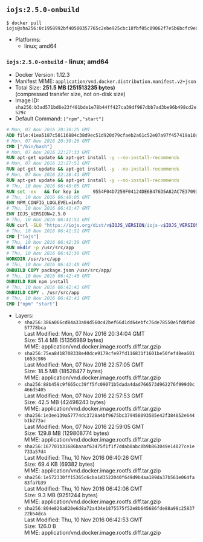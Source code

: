 ## `iojs:2.5.0-onbuild`

```console
$ docker pull iojs@sha256:0c1958992bf40500357765c2ebe925cbc18fbf05c09062f7e5b6bcfc9e081cd1
```

-	Platforms:
	-	linux; amd64

### `iojs:2.5.0-onbuild` - linux; amd64

-	Docker Version: 1.12.3
-	Manifest MIME: `application/vnd.docker.distribution.manifest.v2+json`
-	Total Size: **251.5 MB (251513235 bytes)**  
	(compressed transfer size, not on-disk size)
-	Image ID: `sha256:b3ad571bd6e23f481bde1e78b44ff427ca39df967dbb7ad3be96b498cd2e529c`
-	Default Command: `["npm","start"]`

```dockerfile
# Mon, 07 Nov 2016 20:30:25 GMT
ADD file:41ea5187c50116884c38d9ec51d920d79cfaeb2a61c52e07a97f457419a10a4f in / 
# Mon, 07 Nov 2016 20:30:26 GMT
CMD ["/bin/bash"]
# Mon, 07 Nov 2016 22:27:33 GMT
RUN apt-get update && apt-get install -y --no-install-recommends 		ca-certificates 		curl 		wget 	&& rm -rf /var/lib/apt/lists/*
# Mon, 07 Nov 2016 22:27:51 GMT
RUN apt-get update && apt-get install -y --no-install-recommends 		bzr 		git 		mercurial 		openssh-client 		subversion 				procps 	&& rm -rf /var/lib/apt/lists/*
# Mon, 07 Nov 2016 22:28:43 GMT
RUN apt-get update && apt-get install -y --no-install-recommends 		autoconf 		automake 		bzip2 		file 		g++ 		gcc 		imagemagick 		libbz2-dev 		libc6-dev 		libcurl4-openssl-dev 		libdb-dev 		libevent-dev 		libffi-dev 		libgdbm-dev 		libgeoip-dev 		libglib2.0-dev 		libjpeg-dev 		libkrb5-dev 		liblzma-dev 		libmagickcore-dev 		libmagickwand-dev 		libmysqlclient-dev 		libncurses-dev 		libpng-dev 		libpq-dev 		libreadline-dev 		libsqlite3-dev 		libssl-dev 		libtool 		libwebp-dev 		libxml2-dev 		libxslt-dev 		libyaml-dev 		make 		patch 		xz-utils 		zlib1g-dev 	&& rm -rf /var/lib/apt/lists/*
# Thu, 10 Nov 2016 06:40:05 GMT
RUN set -ex   && for key in     9554F04D7259F04124DE6B476D5A82AC7E37093B     94AE36675C464D64BAFA68DD7434390BDBE9B9C5     0034A06D9D9B0064CE8ADF6BF1747F4AD2306D93     FD3A5288F042B6850C66B31F09FE44734EB7990E     71DCFD284A79C3B38668286BC97EC7A07EDE3FC1     DD8F2338BAE7501E3DD5AC78C273792F7D83545D   ; do     gpg --keyserver ha.pool.sks-keyservers.net --recv-keys "$key"   ; done
# Thu, 10 Nov 2016 06:40:05 GMT
ENV NPM_CONFIG_LOGLEVEL=info
# Thu, 10 Nov 2016 06:41:47 GMT
ENV IOJS_VERSION=2.5.0
# Thu, 10 Nov 2016 06:41:51 GMT
RUN curl -SLO "https://iojs.org/dist/v$IOJS_VERSION/iojs-v$IOJS_VERSION-linux-x64.tar.gz"   && curl -SLO "https://iojs.org/dist/v$IOJS_VERSION/SHASUMS256.txt.asc"   && gpg --verify SHASUMS256.txt.asc   && grep " iojs-v$IOJS_VERSION-linux-x64.tar.gz\$" SHASUMS256.txt.asc | sha256sum -c -   && tar -xzf "iojs-v$IOJS_VERSION-linux-x64.tar.gz" -C /usr/local --strip-components=1   && rm "iojs-v$IOJS_VERSION-linux-x64.tar.gz" SHASUMS256.txt.asc
# Thu, 10 Nov 2016 06:41:51 GMT
CMD ["iojs"]
# Thu, 10 Nov 2016 06:42:39 GMT
RUN mkdir -p /usr/src/app
# Thu, 10 Nov 2016 06:42:39 GMT
WORKDIR /usr/src/app
# Thu, 10 Nov 2016 06:42:40 GMT
ONBUILD COPY package.json /usr/src/app/
# Thu, 10 Nov 2016 06:42:40 GMT
ONBUILD RUN npm install
# Thu, 10 Nov 2016 06:42:41 GMT
ONBUILD COPY . /usr/src/app
# Thu, 10 Nov 2016 06:42:41 GMT
CMD ["npm" "start"]
```

-	Layers:
	-	`sha256:386a066cd84a33a04d560c42bef66d1dd64ebfc76de78550e5fd0f8d57778bca`  
		Last Modified: Mon, 07 Nov 2016 20:34:04 GMT  
		Size: 51.4 MB (51356989 bytes)  
		MIME: application/vnd.docker.image.rootfs.diff.tar.gzip
	-	`sha256:75ea8418708338e40dce9179cfe97fd116831f1601be50fef48ea6011653c986`  
		Last Modified: Mon, 07 Nov 2016 22:57:05 GMT  
		Size: 18.5 MB (18528477 bytes)  
		MIME: application/vnd.docker.image.rootfs.diff.tar.gzip
	-	`sha256:88b459c9f665cc39ff5fc09071b5dada4dad766573d962276f999d0c466d5405`  
		Last Modified: Mon, 07 Nov 2016 22:57:53 GMT  
		Size: 42.5 MB (42498243 bytes)  
		MIME: application/vnd.docker.image.rootfs.diff.tar.gzip
	-	`sha256:1e3ee139a57774dc3728a4bf9675bc379458093585e42f384852e644b1b272ac`  
		Last Modified: Mon, 07 Nov 2016 22:59:05 GMT  
		Size: 129.8 MB (129808774 bytes)  
		MIME: application/vnd.docker.image.rootfs.diff.tar.gzip
	-	`sha256:167701b31686baaaf63475f1f1f7ddab8abc0b9b863049e14027ce1e733a57d4`  
		Last Modified: Thu, 10 Nov 2016 06:40:26 GMT  
		Size: 69.4 KB (69382 bytes)  
		MIME: application/vnd.docker.image.rootfs.diff.tar.gzip
	-	`sha256:1e572330ff15365c6cba1d3522040f649d9b4aa189da37b561e064fa83fa7b39`  
		Last Modified: Thu, 10 Nov 2016 06:42:06 GMT  
		Size: 9.3 MB (9251244 bytes)  
		MIME: application/vnd.docker.image.rootfs.diff.tar.gzip
	-	`sha256:804e826a820e6d8a72a434e1875575f52e8b645686fde88a98c2583722b54dca`  
		Last Modified: Thu, 10 Nov 2016 06:42:53 GMT  
		Size: 126.0 B  
		MIME: application/vnd.docker.image.rootfs.diff.tar.gzip
